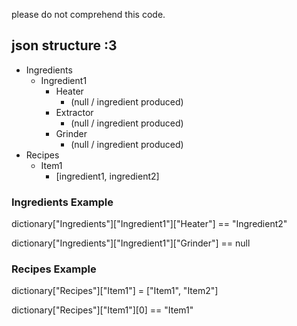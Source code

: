 please do not comprehend this code.

## json structure :3

* Ingredients
  * Ingredient1
    * Heater
      * (null / ingredient produced)
    * Extractor
      * (null / ingredient produced)
    * Grinder
      * (null / ingredient produced)
* Recipes
  * Item1
    * [ingredient1, ingredient2]

### Ingredients Example
dictionary["Ingredients"]["Ingredient1"]["Heater"] == "Ingredient2"

dictionary["Ingredients"]["Ingredient1"]["Grinder"] == null

### Recipes Example

dictionary["Recipes"]["Item1"] = ["Item1", "Item2"]

dictionary["Recipes"]["Item1"][0] == "Item1"
